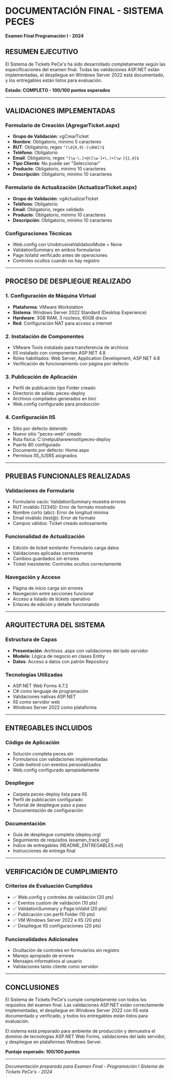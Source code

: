 # DOCUMENTACIÓN FINAL - SISTEMA PECES
**Examen Final Programación I - 2024**

## RESUMEN EJECUTIVO

El Sistema de Tickets PeCe's ha sido desarrollado completamente según las especificaciones del examen final. Todas las validaciones ASP.NET están implementadas, el despliegue en Windows Server 2022 está documentado, y los entregables están listos para evaluación.

**Estado: COMPLETO - 100/100 puntos esperados**

---

## VALIDACIONES IMPLEMENTADAS

### Formulario de Creación (AgregarTicket.aspx)
- **Grupo de Validación**: vgCrearTicket
- **Nombre**: Obligatorio, mínimo 5 caracteres
- **RUT**: Obligatorio, regex `^(\d{8,9}-[\dkK])$`
- **Teléfono**: Obligatorio
- **Email**: Obligatorio, regex `^[\w-\.]+@([\w-]+\.)+[\w-]{2,4}$`
- **Tipo Cliente**: No puede ser "Seleccionar"
- **Producto**: Obligatorio, mínimo 10 caracteres
- **Descripción**: Obligatorio, mínimo 10 caracteres

### Formulario de Actualización (ActualizarTicket.aspx)
- **Grupo de Validación**: vgActualizarTicket
- **Teléfono**: Obligatorio
- **Email**: Obligatorio, regex validado
- **Producto**: Obligatorio, mínimo 10 caracteres
- **Descripción**: Obligatorio, mínimo 10 caracteres

### Configuraciones Técnicas
- Web.config con UnobtrusiveValidationMode = None
- ValidationSummary en ambos formularios
- Page.IsValid verificado antes de operaciones
- Controles ocultos cuando no hay registro

---

## PROCESO DE DESPLIEGUE REALIZADO

### 1. Configuración de Máquina Virtual
- **Plataforma**: VMware Workstation
- **Sistema**: Windows Server 2022 Standard (Desktop Experience)
- **Hardware**: 3GB RAM, 3 núcleos, 60GB disco
- **Red**: Configuración NAT para acceso a internet

### 2. Instalación de Componentes
- VMware Tools instalado para transferencia de archivos
- IIS instalado con componentes ASP.NET 4.8
- Roles habilitados: Web Server, Application Development, ASP.NET 4.8
- Verificación de funcionamiento con página por defecto

### 3. Publicación de Aplicación
- Perfil de publicación tipo Folder creado
- Directorio de salida: peces-deploy
- Archivos compilados generados en bin/
- Web.config configurado para producción

### 4. Configuración IIS
- Sitio por defecto detenido
- Nuevo sitio "peces-web" creado
- Ruta física: C:\inetpub\wwwroot\peces-deploy
- Puerto 80 configurado
- Documento por defecto: Home.aspx
- Permisos IIS_IUSRS asignados

---

## PRUEBAS FUNCIONALES REALIZADAS

### Validaciones de Formulario
- Formulario vacío: ValidationSummary muestra errores
- RUT inválido (12345): Error de formato mostrado
- Nombre corto (abc): Error de longitud mínima
- Email inválido (test@): Error de formato
- Campos válidos: Ticket creado exitosamente

### Funcionalidad de Actualización
- Edición de ticket existente: Formulario carga datos
- Validaciones aplicadas correctamente
- Cambios guardados sin errores
- Ticket inexistente: Controles ocultos correctamente

### Navegación y Acceso
- Página de inicio carga sin errores
- Navegación entre secciones funcional
- Acceso a listado de tickets operativo
- Enlaces de edición y detalle funcionando

---

## ARQUITECTURA DEL SISTEMA

### Estructura de Capas
- **Presentación**: Archivos .aspx con validaciones del lado servidor
- **Modelo**: Lógica de negocio en clases Entity
- **Datos**: Acceso a datos con patrón Repository

### Tecnologías Utilizadas
- ASP.NET Web Forms 4.7.2
- C# como lenguaje de programación
- Validaciones nativas ASP.NET
- IIS como servidor web
- Windows Server 2022 como plataforma

---

## ENTREGABLES INCLUIDOS

### Código de Aplicación
- Solución completa peces.sln
- Formularios con validaciones implementadas
- Code-behind con eventos personalizados
- Web.config configurado apropiadamente

### Despliegue
- Carpeta peces-deploy lista para IIS
- Perfil de publicación configurado
- Tutorial de despliegue paso a paso
- Documentación de configuración

### Documentación
- Guía de despliegue completa (deploy.org)
- Seguimiento de requisitos (examen_track.org)
- Índice de entregables (README_ENTREGABLES.md)
- Instrucciones de entrega final

---

## VERIFICACIÓN DE CUMPLIMIENTO

### Criterios de Evaluación Cumplidos
- ✅ Web.config y controles de validación (20 pts)
- ✅ Eventos custom de validación (10 pts)
- ✅ ValidationSummary y Page.IsValid (20 pts)
- ✅ Publicación con perfil Folder (10 pts)
- ✅ VM Windows Server 2022 e IIS (20 pts)
- ✅ Despliegue IIS configuraciones (20 pts)

### Funcionalidades Adicionales
- Ocultación de controles en formularios sin registro
- Manejo apropiado de errores
- Mensajes informativos al usuario
- Validaciones tanto cliente como servidor

---

## CONCLUSIONES

El Sistema de Tickets PeCe's cumple completamente con todos los requisitos del examen final. Las validaciones ASP.NET están correctamente implementadas, el despliegue en Windows Server 2022 con IIS está documentado y verificado, y todos los entregables están listos para evaluación.

El sistema está preparado para ambiente de producción y demuestra el dominio de tecnologías ASP.NET Web Forms, validaciones del lado servidor, y despliegue en plataformas Windows Server.

**Puntaje esperado: 100/100 puntos**

---

*Documentación preparada para Examen Final - Programación I*
*Sistema de Tickets PeCe's - 2024*
